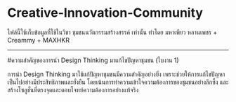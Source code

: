 # Creative-Innovation-Community
ไฟล์นี้ใช้เก็บข้อมูลที่ใช้ในวิชา ชุมชนนวัตกรรมสร้างสรรค์ เท่านั้น
ทำโดย มหาเพียว หลานเพชร + Creammy + MAXHKR

-----
#ความสำคัญของการนำ Design Thinking มาแก้ไขปัญหาชุมชน (ใบงาน 1)

การนำ Design Thinking มาใช้แก้ปัญหาชุมชนมีความสำคัญอย่างยิ่ง เพราะช่วยให้การแก้ไขปัญหาเป็นไปอย่างมีประสิทธิภาพและยั่งยืน โดยเน้นการทำความเข้าใจความต้องการของชุมชนอย่างลึกซึ้ง และสร้างโซลูชั่นที่ตรงจุดและตอบโจทย์ความต้องการอย่างแท้จริง
